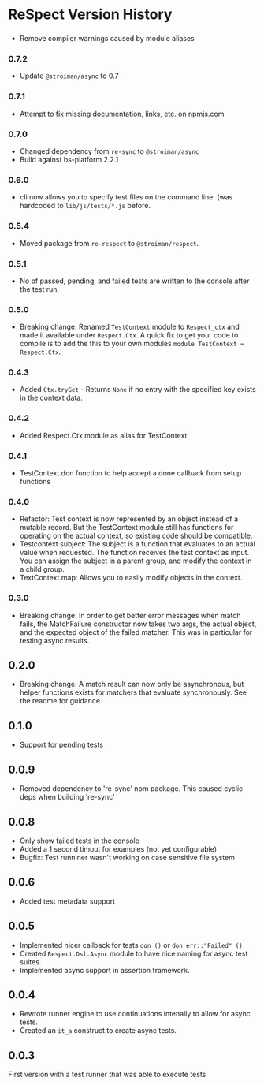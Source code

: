 # ReSpect Version History

###

 * Remove compiler warnings caused by module aliases

### 0.7.2

 * Update `@stroiman/async` to 0.7

### 0.7.1

 * Attempt to fix missing documentation, links, etc. on npmjs.com

### 0.7.0

 * Changed dependency from `re-sync` to `@stroiman/async`
 * Build against bs-platform 2.2.1

### 0.6.0

 * cli now allows you to specify test files on the command line. (was hardcoded
     to `lib/js/tests/*.js` before.

### 0.5.4

 * Moved package from `re-respect` to `@stroiman/respect`.

### 0.5.1

 * No of passed, pending, and failed tests are written to the console after the
     test run.

### 0.5.0

 * Breaking change: Renamed `TestContext` module to `Respect_ctx` and made it
     available under `Respect.Ctx`. A quick fix to get your code to compile
     is to add the this to your own modules `module TestContext = Respect.Ctx`.

### 0.4.3

 * Added `Ctx.tryGet` - Returns `None` if no entry with the specified key exists
     in the context data.

### 0.4.2

 * Added Respect.Ctx module as alias for TestContext

### 0.4.1

 * TestContext.don function to help accept a done callback from setup functions

### 0.4.0

 * Refactor: Test context is now represented by an object instead of a mutable
     record. But the TestContext module still has functions for operating on the
     actual context, so existing code should be compatible.
 * Testcontext subject: The subject is a function that evaluates to an actual
     value when requested. The function receives the test context as input. You
     can assign the subject in a parent group, and modify the context in a child
     group.
 * TextContext.map: Allows you to easily modify objects in the context.

### 0.3.0

 * Breaking change: In order to get better error messages when match fails, the
     MatchFailure constructor now takes two args, the actual object, and the
     expected object of the failed matcher. This was in particular for testing
     async results.

## 0.2.0

 * Breaking change: A match result can now only be asynchronous, but helper
     functions exists for matchers that evaluate synchronously. See the readme
     for guidance.

## 0.1.0

 * Support for pending tests

## 0.0.9

 * Removed dependency to 're-sync' npm package. This caused cyclic deps
     when building 're-sync'

## 0.0.8

 * Only show failed tests in the console
 * Added a 1 second timout for examples (not yet configurable)
 * Bugfix: Test runniner wasn't working on case sensitive file system

## 0.0.6

 * Added test metadata support

## 0.0.5

 * Implemented nicer callback for tests `don ()` or `don err::"Failed" ()`
 * Created `Respect.Dsl.Async` module to have nice naming for async test suites.
 * Implemented async support in assertion framework.

## 0.0.4

 * Rewrote runner engine to use continuations intenally to allow for async tests.
 * Created an `it_a` construct to create async tests.

## 0.0.3

First version with a test runner that was able to execute tests
